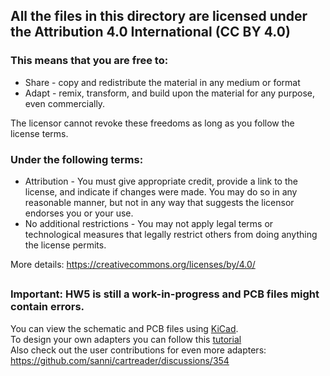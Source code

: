 ## All the files in this directory are licensed under the Attribution 4.0 International (CC BY 4.0)     

### This means that you are free to:    
- Share - copy and redistribute the material in any medium or format    
- Adapt - remix, transform, and build upon the material for any purpose, even commercially.  

The licensor cannot revoke these freedoms as long as you follow the license terms.    

### Under the following terms:    
- Attribution - You must give appropriate credit, provide a link to the license, and indicate if changes were made. You may do so in any reasonable manner, but not in any way that suggests the licensor endorses you or your use.    
- No additional restrictions - You may not apply legal terms or technological measures that legally restrict others from doing anything the license permits.    

More details: https://creativecommons.org/licenses/by/4.0/

##

### Important: HW5 is still a work-in-progress and PCB files might contain errors. 

You can view the schematic and PCB files using [KiCad](https://www.kicad.org/).   
To design your own adapters you can follow this [tutorial](https://github.com/sanni/cartreader/wiki/Designing-your-own-Adapters)   
Also check out the user contributions for even more adapters: https://github.com/sanni/cartreader/discussions/354    
